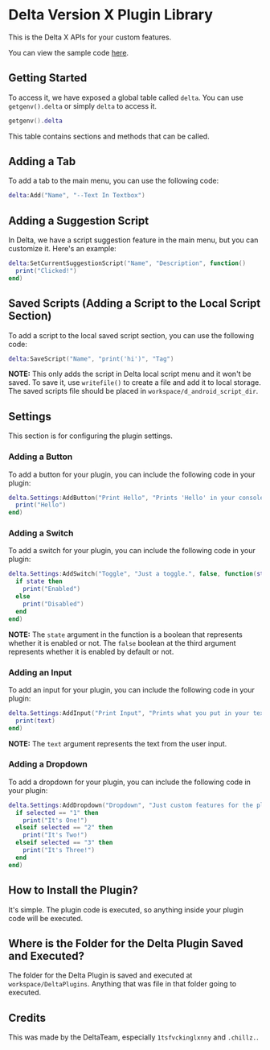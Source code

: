 # Delta Version X Plugin Library
This is the Delta X APIs for your custom features.

You can view the sample code [here](https://example.com/).

## Getting Started
To access it, we have exposed a global table called `delta`. You can use `getgenv().delta` or simply `delta` to access it.
```lua
getgenv().delta
```

This table contains sections and methods that can be called.

## Adding a Tab
To add a tab to the main menu, you can use the following code:
```lua
delta:Add("Name", "--Text In Textbox")
```

## Adding a Suggestion Script
In Delta, we have a script suggestion feature in the main menu, but you can customize it. Here's an example:
```lua
delta:SetCurrentSuggestionScript("Name", "Description", function()
  print("Clicked!")
end)
```

## Saved Scripts (Adding a Script to the Local Script Section)
To add a script to the local saved script section, you can use the following code:
```lua
delta:SaveScript("Name", "print('hi')", "Tag")
```
**NOTE:** This only adds the script in Delta local script menu and it won't be saved. To save it, use `writefile()` to create a file and add it to local storage. The saved scripts file should be placed in `workspace/d_android_script_dir`.

## Settings
This section is for configuring the plugin settings.

### Adding a Button
To add a button for your plugin, you can include the following code in your plugin:
```lua
delta.Settings:AddButton("Print Hello", "Prints 'Hello' in your console.", function()
  print("Hello")
end)
```

### Adding a Switch
To add a switch for your plugin, you can include the following code in your plugin:
```lua
delta.Settings:AddSwitch("Toggle", "Just a toggle.", false, function(state)
  if state then
    print("Enabled")
  else
    print("Disabled")
  end
end)
```
**NOTE:** The `state` argument in the function is a boolean that represents whether it is enabled or not. The `false` boolean at the third argument represents whether it is enabled by default or not.

### Adding an Input
To add an input for your plugin, you can include the following code in your plugin:
```lua
delta.Settings:AddInput("Print Input", "Prints what you put in your textbox.", function(text)
  print(text)
end)
```
**NOTE:** The `text` argument represents the text from the user input.

### Adding a Dropdown
To add a dropdown for your plugin, you can include the following code in your plugin:
```lua
delta.Settings:AddDropdown("Dropdown", "Just custom features for the plugin", {"1", "2", "3"}, function(selected)
  if selected == "1" then
    print("It's One!")
  elseif selected == "2" then
    print("It's Two!")
  elseif selected == "3" then
    print("It's Three!")
  end
end)
```

## How to Install the Plugin?
It's simple. The plugin code is executed, so anything inside your plugin code will be executed.

## Where is the Folder for the Delta Plugin Saved and Executed?
The folder for the Delta Plugin is saved and executed at `workspace/DeltaPlugins`.
Anything that was file in that folder going to executed.

## Credits
This was made by the DeltaTeam, especially `1tsfvckinglxnny` and `.chillz.`.
